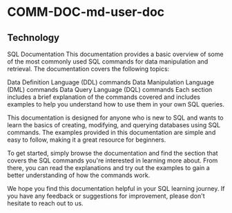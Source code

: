 # COMM-DOC-md-user-doc

## Technology

SQL Documentation
This documentation provides a basic overview of some of the most commonly used SQL commands for data manipulation and retrieval. The documentation covers the following topics:

Data Definition Language (DDL) commands
Data Manipulation Language (DML) commands
Data Query Language (DQL) commands
Each section includes a brief explanation of the commands covered and includes examples to help you understand how to use them in your own SQL queries.

This documentation is designed for anyone who is new to SQL and wants to learn the basics of creating, modifying, and querying databases using SQL commands. The examples provided in this documentation are simple and easy to follow, making it a great resource for beginners.

To get started, simply browse the documentation and find the section that covers the SQL commands you're interested in learning more about. From there, you can read the explanations and try out the examples to gain a better understanding of how the commands work.

We hope you find this documentation helpful in your SQL learning journey. If you have any feedback or suggestions for improvement, please don't hesitate to reach out to us.
